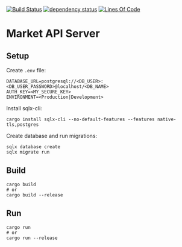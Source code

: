 [![Build Status](https://github.com/RatScanner/MarketAPIServer/workflows/test/badge.svg)](https://github.com/RatScanner/MarketAPIServer/actions)
[![dependency status](https://deps.rs/repo/github/RatScanner/MarketAPIServer/status.svg)](https://deps.rs/repo/github/RatScanner/MarketAPIServer)
[![Lines Of Code](https://tokei.rs/b1/github/RatScanner/MarketAPIServer?category=code)](https://github.com/RatScanner/MarketAPIServer)

# Market API Server

## Setup

Create `.env` file:

```
DATABASE_URL=postgresql://<DB_USER>:<DB_USER_PASSWORD>@localhost/<DB_NAME>
AUTH_KEY=<MY_SECURE_KEY>
ENVIRONMENT=<Production|Development>
```

Install sqlx-cli:

```
cargo install sqlx-cli --no-default-features --features native-tls,postgres
```

Create database and run migrations:

```
sqlx database create
sqlx migrate run
```

## Build

```
cargo build
# or
cargo build --release
```

## Run

```
cargo run
# or
cargo run --release
```

